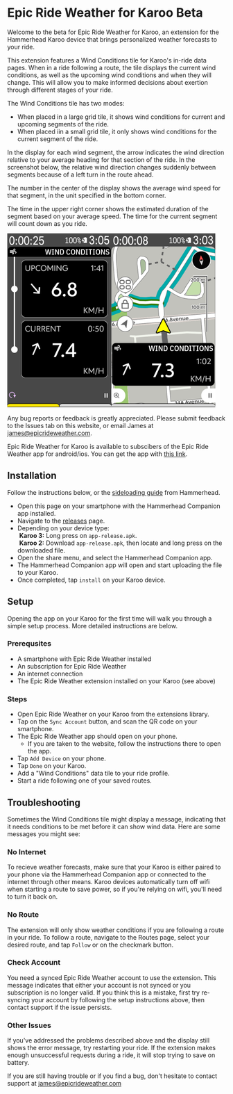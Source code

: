 # Epic Ride Weather for Karoo Beta
Welcome to the beta for Epic Ride Weather for Karoo, an extension for the Hammerhead Karoo device that brings personalized weather forecasts to your ride.

This extension features a Wind Conditions tile for Karoo's in-ride data pages. When in a ride following a route, the tile displays the current wind conditions, as well as the upcoming wind conditions and when they will change. This will allow you to make informed decisions about exertion through different stages of your ride.

The Wind Conditions tile has two modes:
- When placed in a large grid tile, it shows wind conditions for current and upcoming segments of the ride.
- When placed iin a small grid tile, it only shows wind conditions for the current segment of the ride.

In the display for each wind segment, the arrow indicates the wind direction relative to your average heading for that section of the ride. In the screenshot below, the relative wind direction changes suddenly between segments because of a left turn in the route ahead.

The number in the center of the display shows the average wind speed for that segment, in the unit specified in the bottom corner.

The time in the upper right corner shows the estimated duration of the segment based on your average speed. The time for the current segment will count down as you ride.

<img src="/images/Screenshot_20250206_150531.png" width="240" height="400"><img src="/images/Screenshot_20250206_150353.png" width="240" height="400">

Any bug reports or feedback is greatly appreciated. Please submit feedback to the Issues tab on this website, or email James at james@epicrideweather.com.

Epic Ride Weather for Karoo is available to subscibers of the Epic Ride Weather app for android/ios. You can get the app with [this link](https://www.epicrideweather.com/get-app/).

## Installation
Follow the instructions below, or the [sideloading guide](https://support.hammerhead.io/hc/en-us/articles/31576497036827-Companion-App-Sideloading) from Hammerhead.

- Open this page on your smartphone with the Hammerhead Companion app installed.
- Navigate to the [releases]() page.
- Depending on your device type:<br>
&nbsp;**Karoo 3:**
Long press on ``app-release.apk``.<br>
&nbsp;**Karoo 2:**
Download ``app-release.apk``, then locate and long press on the downloaded file.
- Open the share menu, and select the Hammerhead Companion app.
- The Hammerhead Companion app will open and start uploading the file to your Karoo.
- Once completed, tap ``install`` on your Karoo device.

## Setup
Opening the app on your Karoo for the first time will walk you through a simple setup process. More detailed instructions are below.

### Prerequsites
- A smartphone with Epic Ride Weather installed
- An subscription for Epic Ride Weather
- An internet connection
- The Epic Ride Weather extension installed on your Karoo (see above)

### Steps
- Open Epic Ride Weather on your Karoo from the extensions library.
- Tap on the ``Sync Account`` button, and scan the QR code on your smartphone.
- The Epic Ride Weather app should open on your phone.
  - If you are taken to the website, follow the instructions there to open the app.
- Tap ``Add Device`` on your phone.
- Tap ``Done`` on your Karoo.
- Add a "Wind Conditions" data tile to your ride profile.
- Start a ride following one of your saved routes.

## Troubleshooting
Sometimes the Wind Conditions tile might display a message, indicating that it needs conditions to be met before it can show wind data. Here are some messages you might see:
### No Internet
To recieve weather forecasts, make sure that your Karoo is either paired to your phone via the Hammerhead Companion app or connected to the internet through other means. Karoo devices automatically turn off wifi when starting a route to save power, so if you're relying on wifi, you'll need to turn it back on.
### No Route
The extension will only show weather conditions if you are following a route in your ride. To follow a route, navigate to the Routes page, select your desired route, and tap ``Follow`` or on the checkmark button.
### Check Account
You need a synced Epic Ride Weather account to use the extension. This message indicates that either your account is not synced or you subscription is no longer valid. If you think this is a mistake, first try re-syncing your account by following the setup instructions above, then contact support if the issue persists.
### Other Issues
If you've addressed the problems described above and the display still shows the error message, try restarting your ride. If the extension makes enough unsuccessful requests during a ride, it will stop trying to save on battery.

If you are still having trouble or if you find a bug, don't hesitate to contact support at james@epicrideweather.com
